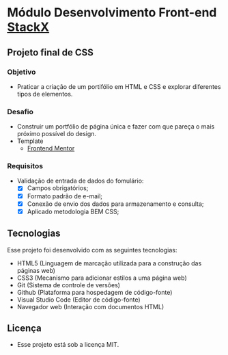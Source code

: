 # Módulo Desenvolvimento Front-end [StackX](https://www.stackx.com.br)

## Projeto final de CSS

### Objetivo

- Praticar a criação de um portifólio em HTML e CSS e explorar diferentes tipos de elementos.

### Desafio

- Construir um portfólio de página única e fazer com que pareça o mais próximo possível do design.
- Template
  - [Frontend Mentor](https://www.frontendmentor.io/challenges/singlepage-developer-portfolio-bBVj2ZPi-x)

### Requisitos

- Validação de entrada de dados do fomulário:
  - [x] Campos obrigatórios;
  - [x] Formato padrão de e-mail;
  - [x] Conexão de envio dos dados para armazenamento e consulta;
  - [x] Aplicado metodologia BEM CSS;

## Tecnologias

Esse projeto foi desenvolvido com as seguintes tecnologias:

- HTML5                (Linguagem de marcação utilizada para a construção das páginas web)
- CSS3                 (Mecanismo para adicionar estilos a uma página web)
- Git                  (Sistema de controle de versões)
- Github               (Plataforma para hospedagem de código-fonte)
- Visual Studio Code   (Editor de código-fonte)
- Navegador web        (Interação com documentos HTML)

## Licença

- Esse projeto está sob a licença MIT.
